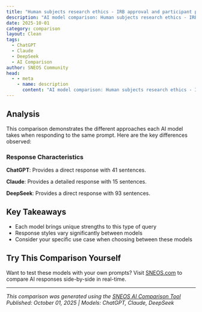 ```yaml
---
title: "Human subjects research ethics - IRB approval and participant protection"
description: "AI model comparison: Human subjects research ethics - IRB approval and participant protection..."
date: 2025-10-01
category: comparison
layout: Clean
tags:
  - ChatGPT
  - Claude
  - DeepSeek
  - AI Comparison
author: SNEOS Community
head:
  - - meta
    - name: description
      content: "AI model comparison: Human subjects research ethics - IRB approval and participant protection..."
---
```


<ChatComparison
  title="Human subjects research ethics - IRB approval and participant protection"
  prompt="Human subjects research ethics - IRB approval and participant protection"
  :responses='{
    "ChatGPT": "Certainly! Here\u2019s an overview of human subjects research ethics, focusing on Institutional Review Board (IRB) approval and participant protection:\n\n### Human Subjects Research Ethics: IRB Approval and Participant Protection\n\n#### 1. Purpose of Ethics in Human Subjects Research\nResearch involving human participants must be conducted ethically to:\n- Protect the rights, welfare, and dignity of participants.\n- Ensure the validity and integrity of research.\n- Maintain public trust in research practices.\n\n#### 2. What is an IRB?\n- **Institutional Review Board (IRB)**: A committee established to review, approve, and monitor research involving human subjects.\n- It ensures that research complies with ethical standards and federal regulations (e.g., the U.S. Common Rule, FDA regulations).\n- Typically composed of scientists, non-scientists, and community members.\n\n#### 3. When is IRB Approval Required?\n- Any systematic investigation involving human subjects intended to contribute to generalizable knowledge.\n- Includes surveys, interviews, clinical trials, observational studies, and behavioral research.\n\n#### 4. Key Ethical Principles (Belmont Report)\n- **Respect for Persons**: Treat individuals as autonomous agents and protect those with diminished autonomy.\n- **Beneficence**: Maximize benefits and minimize harms.\n- **Justice**: Fairness in distribution of research benefits and burdens.\n\n#### 5. IRB Review Process\n- **Initial Submission**: Researchers submit a protocol describing objectives, methods, participant recruitment, consent process, risks, and benefits.\n- **Review Type**:\n  - Exempt: Minimal risk, fitting specific categories.\n  - Expedited: Minimal risk but not exempt.\n  - Full Board: More than minimal risk or vulnerable populations.\n- **Approval**: IRB must approve or request modifications before research begins.\n- **Continuing Review**: Periodic review to monitor ongoing research.\n\n#### 6. Participant Protection Measures\n- **Informed Consent**:\n  - Provide clear, comprehensive information about the study.\n  - Explain risks, benefits, procedures, confidentiality, voluntariness, and the right to withdraw.\n  - Obtain documented consent before participation.\n- **Privacy and Confidentiality**:\n  - Protect personal data through coding, secure storage, limited access.\n- **Risk Minimization**:\n  - Design studies to minimize physical, psychological, social, and economic risks.\n- **Special Populations**:\n  - Additional safeguards when involving children, prisoners, pregnant women, or cognitively impaired individuals.\n- **Right to Withdraw**: Participants can leave the study at any time without penalty.\n\n#### 7. Reporting and Compliance\n- Researchers must promptly report adverse events or protocol changes to the IRB.\n- Non-compliance can result in suspension of research and loss of funding.\n\n---\n\nIf you need information tailored to a specific country or regulatory framework, feel free to ask!",
    "Claude": "# Human Subjects Research Ethics: IRB Approval and Participant Protection\n\n## Overview of Human Subjects Research Ethics\n\nHuman subjects research ethics is a framework designed to protect the rights, welfare, and dignity of individuals participating in research studies. This system emerged from historical abuses and is now fundamental to ethical research conduct.\n\n## Institutional Review Boards (IRBs)\n\n### What is an IRB?\nAn Institutional Review Board is an independent committee that reviews and monitors research involving human participants to ensure ethical standards are met.\n\n### IRB Composition\n- **Minimum 5 members** with varying backgrounds\n- At least one scientist and one non-scientist\n- At least one member unaffiliated with the institution\n- May include community representatives\n- Members with expertise relevant to research areas\n\n### IRB Review Process\n\n#### Types of Review:\n1. **Exempt Review**\n   - Minimal risk research in specific categories\n   - Educational practices, surveys, interviews\n   - Publicly available data analysis\n\n2. **Expedited Review**\n   - Minimal risk research\n   - Minor modifications to approved studies\n   - Single reviewer or small subset evaluation\n\n3. **Full Board Review**\n   - Greater than minimal risk\n   - Vulnerable populations\n   - Novel procedures or significant ethical concerns\n\n## Core Ethical Principles\n\n### The Belmont Report Principles (1979)\n\n1. **Respect for Persons**\n   - Autonomy and self-determination\n   - Protection of those with diminished autonomy\n   - Informed consent requirements\n\n2. **Beneficence**\n   - Maximize benefits and minimize harms\n   - Favorable risk-benefit ratio\n   - Researcher obligation to participant welfare\n\n3. **Justice**\n   - Fair distribution of research burdens and benefits\n   - Equitable participant selection\n   - Avoid exploitation of vulnerable populations\n\n## Informed Consent\n\n### Essential Elements\n- **Nature of research** and procedures\n- **Risks and benefits**\n- **Alternative procedures** or treatments\n- **Confidentiality** protections\n- **Voluntary participation** and right to withdraw\n- **Contact information** for questions\n- **Compensation** details (if applicable)\n\n### Special Considerations\n- **Waiver of consent**: Limited circumstances, minimal risk\n- **Assent**: For minors or those with impaired capacity\n- **Ongoing consent**: For longitudinal studies\n- **Cultural sensitivity**: Appropriate for participant populations\n\n## Participant Protection Measures\n\n### Risk Minimization\n- Use procedures consistent with sound research design\n- Minimize risks to participants\n- Consider alternative approaches\n- Regular safety monitoring\n\n### Vulnerable Populations\nSpecial protections for:\n- **Children and minors**\n- **Pregnant women**\n- **Prisoners**\n- **Cognitively impaired individuals**\n- **Economically disadvantaged**\n- **Students/employees** (potential coercion)\n\n### Privacy and Confidentiality\n- **Data security** measures\n- **De-identification** procedures\n- **Limited access** to identifying information\n- **Secure storage** and transmission\n- **Data retention** and destruction policies\n\n## Common Ethical Issues\n\n### Deception in Research\n- Justification required\n- Minimize deception extent\n- Debriefing obligations\n- Cannot involve more than minimal risk\n\n### Conflicts of Interest\n- Financial interests disclosure\n- Management of competing interests\n- Independent oversight\n- Participant notification when appropriate\n\n### Research with Minors\n- Parental permission required\n- Child assent when appropriate\n- Age-appropriate materials\n- Additional risk-benefit considerations\n\n## Ongoing Responsibilities\n\n### Continuing Review\n- Annual review for most studies\n- More frequent review for higher-risk research\n- Progress reports and adverse event reporting\n- Protocol modifications require approval\n\n### Adverse Event Reporting\n- Immediate reporting of serious adverse events\n- Analysis of relationship to research procedures\n- Risk-benefit reassessment\n- Protocol modifications if needed\n\n### Record Keeping\n- Consent documentation\n- IRB correspondence\n- Protocol versions\n- Safety reports and communications\n\n## International Considerations\n\n### Declaration of Helsinki\n- World Medical Association guidelines\n- Emphasis on participant welfare over research interests\n- Special provisions for developing countries\n\n### Good Clinical Practice (GCP)\n- International standards for clinical trials\n- Quality assurance framework\n- Regulatory compliance requirements\n\n## Best Practices\n\n### For Researchers\n1. **Early IRB engagement** in study planning\n2. **Thorough protocol development**\n3. **Clear, understandable consent forms**\n4. **Regular communication** with IRB\n5. **Prompt",
    "DeepSeek": "Of course. This is a critical topic in any field that involves human subjects. Here is a comprehensive overview of human subjects research ethics, focusing on IRB approval and participant protection.\n\n---\n\n### The Core Ethical Framework: The Belmont Report\n\nBefore diving into IRBs, it\u0027s essential to understand the ethical principles that guide them. In the United States, this foundation is **The Belmont Report** (1979). It outlines three core principles:\n\n1.  **Respect for Persons:**\n    *   **Acknowledging autonomy:** Individuals should be treated as autonomous agents capable of making their own informed decisions.\n    *   **Protecting those with diminished autonomy:** Extra protections are necessary for individuals with limited capacity for self-determination (e.g., children, prisoners, individuals with cognitive impairments).\n    *   **Practical Application:** This principle is the basis for the **informed consent process**.\n\n2.  **Beneficence:**\n    *   **The obligation to do no harm:** \u0022First, do no harm\u0022 (non-maleficence).\n    *   **Maximizing possible benefits and minimizing possible risks:** The researcher has an obligation to not only avoid harm but to actively promote the well-being of participants.\n    *   **Practical Application:** This is the driving force behind a rigorous **risk-benefit analysis** in the research design.\n\n3.  **Justice:**\n    *   **Fair distribution of the burdens and benefits of research.** The selection of research subjects must be scrutinized to avoid systematically selecting some classes (e.g., welfare recipients, racial minorities, institutionalized persons) simply because of their easy availability or manipulability.\n    *   **Practical Application:** This ensures that one group does not bear all the risks of research while another group reaps all the benefits.\n\n---\n\n### The Institutional Review Board (IRB)\n\nThe **Institutional Review Board (IRB)**, also known as an Ethics Committee in some countries, is the administrative body established to protect the rights and welfare of human research subjects.\n\n#### What is its Purpose?\nThe IRB is tasked with reviewing, approving, and monitoring all research involving human subjects to ensure it is conducted in accordance with all federal, institutional, and ethical guidelines.\n\n#### What Research Requires IRB Approval?\nAny **systematic investigation** designed to develop or contribute to **generalizable knowledge** that involves **human subjects** requires IRB review. This includes:\n*   **Interventions** (e.g., clinical trials, behavioral exercises)\n*   **Interactions** (e.g., interviews, surveys, focus groups)\n*   **Collection of private, identifiable information** (e.g., medical records, student grades)\n\n**Key Definitions:**\n*   **Human Subject:** A living individual about whom an investigator obtains data through intervention or interaction, or identifiable private information.\n*   **Generalizable Knowledge:** The intent to share the findings beyond the specific program or institution (e.g., through publication, presentation, thesis).\n\n#### The IRB Review Process\n\nNot all research requires a full, in-depth review. The level of review is determined by the level of risk to participants.\n\n1.  **Exempt Review:**\n    *   For research involving **no more than minimal risk** and falling into specific categories defined by federal regulations.\n    *   Examples: Anonymous educational tests, analysis of existing public data, research on normal educational practices.\n    *   \u0022Exempt\u0022 does not mean \u0022no review needed.\u0022 It must still be submitted to the IRB for an official exemption determination.\n\n2.  **Expedited Review:**\n    *   For research involving **no more than minimal risk** that does not fit an exempt category but fits one of the expedited categories.\n    *   Examples: Collection of blood samples from healthy volunteers, voice recordings, research on individual or group characteristics or behavior (e.g., surveys, interviews) that involve minimal risk.\n    *   The review is conducted by the IRB chair or a designated experienced reviewer, not the full committee.\n\n3.  **Full Board Review:**\n    *   For research involving **more than minimal risk**.\n    *   Examples: Studies involving vulnerable populations (children, prisoners), sensitive topics (illegal activities, trauma), or invasive procedures (experimental drug trials).\n    *   The application is reviewed at a convened meeting of the full IRB committee, and approval requires a majority vote.\n\n---\n\n### Participant Protection: Key Mechanisms\n\nThe IRB ensures participant protection through several key mechanisms embedded in the research protocol.\n\n#### 1. Informed Consent\nThis is the cornerstone of ethical research. It is **not just a form, but a process**.\n*   **Key Elements:** The consent form must be in language the participant can understand and must include:\n    *   Purpose of the research, duration, and procedures.\n    *   A description of any foreseeable risks or discomforts.\n    *   A description of any benefits to the subject or others.\n    *   Appropriate alternatives to participation.\n    *   How confidentiality will be maintained.\n    *   Contact information for the researcher and the IRB.\n    *   A clear statement that participation is **voluntary** and that refusal or withdrawal will involve no penalty or loss of benefits.\n*   **Documentation:** Consent is typically documented with a signed form. In some low-risk survey research, completion of the survey may imply consent.\n\n#### 2. Assessment of Risks and Benefits\nThe researcher must perform a detailed analysis, and the IRB must determine that:\n*   Risks to subjects are **minimized**.\n*   Risks are **reasonable in relation to anticipated benefits** (to the subject or to society) and the importance of the knowledge that may be gained.\n\n#### 3. Privacy and Confidentiality\n*   **Privacy:** Control over the extent, timing, and circumstances of sharing oneself with others (e.g., a private room for an interview).\n*   **Confidentiality:** The agreement between the researcher and the participant about how the participant\u0027s identifiable information will be handled, protected, and disseminated.\n*   **Protection Methods:** Using codes instead of names, secure data storage (encrypted files, locked cabinets), destroying identifiers after data collection, and clearly stating limits to confidentiality (e.g., mandatory reporting of child abuse).\n\n#### 4. Protection of Vulnerable Populations\nExtra safeguards are required for groups whose capacity for informed consent may be compromised.\n*   **Children:** Requires **parental permission** and the **child\u0027s assent** (agreement) when they are capable.\n*   **Prisoners:** Subject to specific restrictions to ensure they are not coerced into participation.\n*   **Pregnant Women, Fetuses, \u0026 Neonates:** Specific regulations govern research involving these subjects.\n*   **Individuals with Cognitive Impairments:** May require consent from a legally authorized representative.\n\n#### 5. Data and Safety Monitoring\nFor clinical trials or other higher-risk studies, a **Data and Safety Monitoring Plan (DSMP)** is required to ensure participant safety and data integrity throughout the study.\n\n### Consequences of Non-Compliance\n\nFailing to obtain IRB approval or violating ethical guidelines can have severe consequences:\n*   Suspension or termination of the research.\n*   Invalidation of the research data, preventing publication.\n*   Loss of federal funding for the entire institution.\n*   Professional disciplinary action and damage to reputation.\n*   Legal liability.\n\n### Conclusion\n\nThe system of IRB approval and participant protection is designed to create a culture of conscientiousness and respect in research. It is a collaborative process where researchers, institutions, and oversight bodies work together to ensure that the pursuit of knowledge never comes at the cost of human dignity, rights, or welfare. For any researcher, understanding and adhering to these principles is not just a regulatory hurdle\u2014it is a fundamental professional and ethical responsibility."
  }'
  published-date="10:35"
/>

## Analysis

This comparison demonstrates the different approaches each AI model takes when responding to the same prompt. Here are the key differences observed:

### Response Characteristics

**ChatGPT**: Provides a direct response with 41 sentences. 

**Claude**: Provides a detailed response with 15 sentences. 

**DeepSeek**: Provides a direct response with 93 sentences. 

## Key Takeaways

- Each model brings unique strengths to this type of query
- Response styles vary significantly between models
- Consider your specific use case when choosing between these models

## Try This Comparison Yourself

Want to test these models with your own prompts? Visit [SNEOS.com](https://sneos.com) to compare AI responses side-by-side in real-time.

---

*This comparison was generated using the [SNEOS AI Comparison Tool](https://sneos.com)*
*Published: October 01, 2025 | Models: ChatGPT, Claude, DeepSeek*
